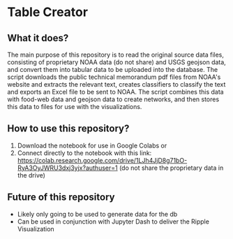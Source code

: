 # Table Creator

## [](https://github.com/MadsCapstone/tableCreator#what-it-does)What it does?

The main purpose of this repository is to read the original source data files, consisting of proprietary NOAA data (do not share) and USGS geojson data, and convert them into tabular data to be uploaded into the database.  The script downloads the public technical memorandum pdf files from NOAA's website and extracts the relevant text, creates classifiers to classify the text and exports an Excel file to be sent to NOAA.  The script combines this data with food-web data and geojson data to create networks, and then stores this data to files for use with the visualizations.

## [](https://github.com/MadsCapstone/tableCreator#how-to-use-this-repository)How to use this repository?

1.  Download the notebook for use in Google Colabs 
or
2.  Connect directly to the notebook with this link:
https://colab.research.google.com/drive/1LJh4JjD8g71bO-RyA3OyJWRU3dxj3yjx?authuser=1
(do not share the proprietary data in the drive)

## [](https://github.com/MadsCapstone/tableCreator#future-of-this-repository)Future of this repository

-   Likely only going to be used to generate data for the db
-   Can be used in conjunction with Jupyter Dash to deliver the Ripple Visualization